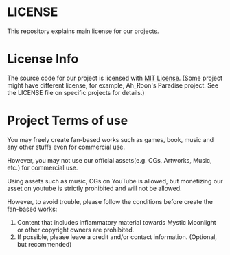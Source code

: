 # LICENSE
This repository explains main license for our projects.

# License Info
The source code for our project is licensed with [MIT License](https://opensource.org/licenses/MIT). (Some project might have different license, for example, Ah_Roon's Paradise project. See the LICENSE file on specific projects for details.)

# Project Terms of use
You may freely create fan-based works such as games, book, music and any other stuffs even for commercial use.

However, you may not use our official assets(e.g. CGs, Artworks, Music, etc.) for commercial use. 

Using assets such as music, CGs on YouTube is allowed, but monetizing our asset on youtube is strictly prohibited and will not be allowed.

However, to avoid trouble, please follow the conditions before create the fan-based works:

1. Content that includes inflammatory material towards Mystic Moonlight or other copyright owners are prohibited.
2. If possible, please leave a credit and/or contact information. (Optional, but recommended)
